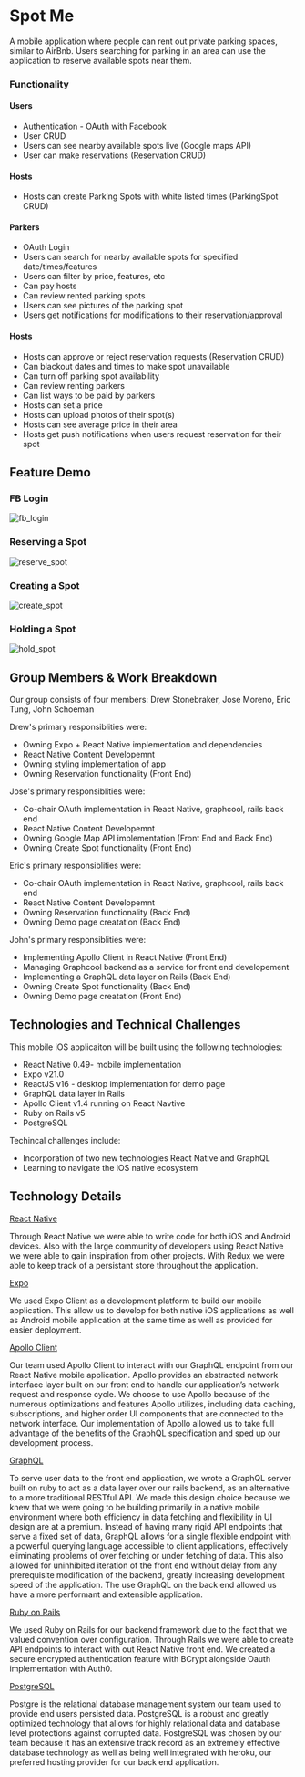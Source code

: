 # Spot Me

 A mobile application where people can rent out private parking spaces, similar to AirBnb. Users searching for parking in an area can use the application to reserve available spots near them.

### Functionality

#### Users
- Authentication - OAuth with Facebook
- User CRUD
- Users can see nearby available spots live (Google maps API)
- User can make reservations (Reservation CRUD)

#### Hosts
- Hosts can create Parking Spots with white listed times (ParkingSpot CRUD)


#### Parkers
- OAuth Login 
- Users can search for nearby available spots for specified date/times/features
- Users can filter by price, features, etc
- Can pay hosts
- Can review rented parking spots
- Users can see pictures of the parking spot
- Users get notifications for modifications to their reservation/approval

#### Hosts
- Hosts can approve or reject reservation requests (Reservation CRUD)
- Can blackout dates and times to make spot unavailable
- Can turn off parking spot availability
- Can review renting parkers
- Can list ways to be paid by parkers
- Hosts can set a price
- Hosts can upload photos of their spot(s)
- Hosts can see average price in their area
- Hosts get push notifications when users request reservation for their spot

## Feature Demo

### FB Login

![fb_login](https://res.cloudinary.com/dekgrddbo/image/upload/v1508124220/spot_me/fb_login.gif)

### Reserving a Spot

![reserve_spot](https://cloudinary.com/console/media_library#/dialog/image/upload/spot_me%2Freserve_spot_4)

### Creating a Spot

![create_spot](https://res.cloudinary.com/dekgrddbo/image/upload/v1508124226/spot_me/create_spot.gif)

### Holding a Spot

![hold_spot](https://res.cloudinary.com/dekgrddbo/image/upload/v1508124223/spot_me/hold_spot.gif)

## Group Members & Work Breakdown

Our group consists of four members: Drew Stonebraker, Jose Moreno, Eric Tung, John Schoeman

Drew's primary responsiblities were:
* Owning Expo + React Native implementation and dependencies
* React Native Content Developemnt
* Owning styling implementation of app
* Owning Reservation functionality (Front End)

Jose's primary responsiblities were:
* Co-chair OAuth implementation in React Native, graphcool, rails back end
* React Native Content Developemnt
* Owning Google Map API implementation (Front End and Back End)
* Owning Create Spot functionality (Front End)

Eric's primary responsiblities were:
* Co-chair OAuth implementation in React Native, graphcool, rails back end
* React Native Content Developemnt
* Owning Reservation functionality (Back End)
* Owning Demo page creatation (Back End)

John's primary responsiblities were:
* Implementing Apollo Client in React Native (Front End)
* Managing Graphcool backend as a service for front end developement
* Implementing a GraphQL data layer on Rails (Back End)
* Owning Create Spot functionality (Back End)
* Owning Demo page creatation (Front End)

## Technologies and Technical Challenges

This mobile iOS applicaiton will be built using the following technologies:

- React Native 0.49- mobile implementation
- Expo v21.0
- ReactJS v16 - desktop implementation for demo page
- GraphQL data layer in Rails
- Apollo Client v1.4 running on React Navtive
- Ruby on Rails v5
- PostgreSQL

Techincal challenges include:
 - Incorporation of two new technologies React Native and GraphQL
 - Learning to navigate the iOS native ecosystem

## Technology Details

[React Native](https://facebook.github.io/react-native/)

Through React Native we were able to write code for both iOS and Android devices. Also with the large community of developers using React Native we were able to gain inspiration from other projects. With Redux we were able to keep track of a persistant store throughout the application.

[Expo](https://expo.io/)

We used Expo Client as a development platform to build our mobile application. This allow us to develop for both native iOS applications as well as Android mobile application at the same time as well as provided for easier deployment.

[Apollo Client](http://dev.apollodata.com/)

Our team used Apollo Client to interact with our GraphQL endpoint from our React Native mobile application. Apollo provides an abstracted network interface layer built on our front end to handle our application’s network request and response cycle. We choose to use Apollo because of the numerous optimizations and features Apollo utilizes, including data caching, subscriptions, and higher order UI components that are connected to the network interface. Our implementation of Apollo allowed us to take full advantage of the benefits of the GraphQL specification and sped up our development process.

[GraphQL](http://graphql.org/)

To serve user data to the front end application, we wrote a GraphQL server built on ruby to act as a data layer over our rails backend, as an alternative to a more traditional RESTful API. We made this design choice because we knew that we were going to be building primarily in a native mobile environment where both efficiency in data fetching and flexibility in UI design are at a premium. Instead of having many rigid API endpoints that serve a fixed set of data, GraphQL allows for a single flexible endpoint with a powerful querying language accessible to client applications, effectively eliminating problems of over fetching or under fetching of data. This also allowed for uninhibited iteration of the front end without delay from any prerequisite modification of the backend, greatly increasing development speed of the application. The use GraphQL on the back end allowed us have a more performant and extensible application.

[Ruby on Rails](http://rubyonrails.org/)

We used Ruby on Rails for our backend framework due to the fact that we valued convention over configuration. Through Rails we were able to create API endpoints to interact with out React Native front end. We created a secure encrypted authentication feature with BCrypt alongside Oauth implementation with Auth0.

[PostgreSQL](https://www.postgresql.org/)

Postgre is the relational database management system our team used to provide end users persisted data. PostgreSQL is a robust and greatly optimized technology that allows for highly relational data and database level protections against corrupted data. PostgreSQL was chosen by our team because it has an extensive track record as an extremely effective database technology as well as being well integrated with heroku, our preferred hosting provider for our back end application.